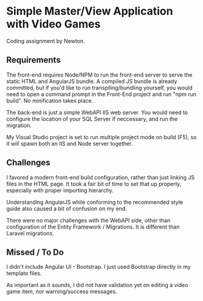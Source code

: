 # Simple Master/View Application with Video Games 

Coding assignment by Newton.

## Requirements
The front-end requires Node/NPM to run the front-end server to serve the static HTML and AngularJS bundle. A compiled JS bundle is already committed, but if you'd like to run transpiling/bundling yourself, you would need to open a command prompt in the Front-End project and run "npm run build". No minification takes place.

The back-end is just a simple WebAPI IIS web server. You would need to configure the location of your SQL Server if neccessary, and run the migration.

My Visual Studio project is set to run multiple project mode on build (F5), so it will spawn both an IIS and Node server together.


## Challenges
I favored a modern front-end build configuration, rather than just linking JS files in the HTML page. It took a fair bit of time to set that up properly, especially with proper importing hierarchy.

Understanding AngularJS while conforming to the recommended style guide also caused a bit of confusion on my end.

There were no major challenges with the WebAPI side, other than configuration of the Entity Framework / Migrations. It is different than Laravel migrations.


## Missed / To Do
I didn't include Angular UI - Bootstrap. I just used Bootstrap directly in my template files.

As important as it sounds, I did not have validation yet on editing a video game item, nor warning/success messages.
